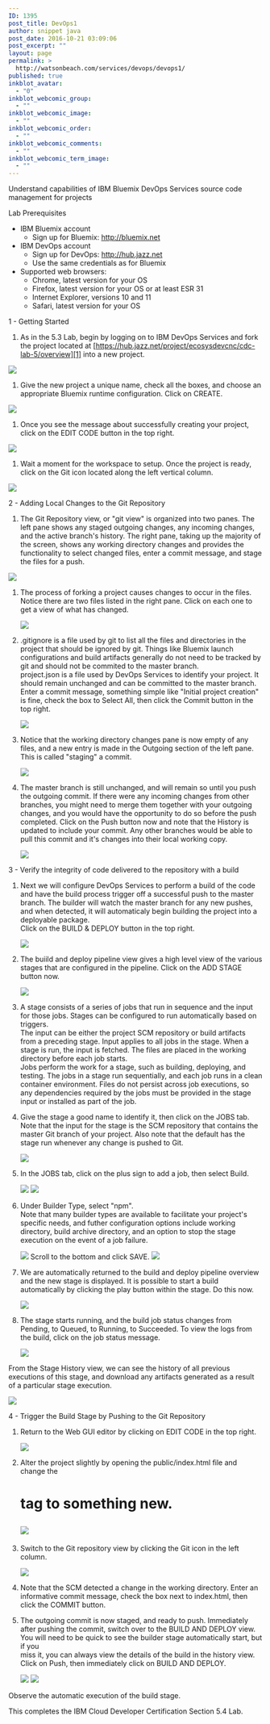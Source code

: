 ```yaml
---
ID: 1395
post_title: DevOps1
author: snippet java
post_date: 2016-10-21 03:09:06
post_excerpt: ""
layout: page
permalink: >
  http://watsonbeach.com/services/devops/devops1/
published: true
inkblot_avatar:
  - "0"
inkblot_webcomic_group:
  - ""
inkblot_webcomic_image:
  - ""
inkblot_webcomic_order:
  - ""
inkblot_webcomic_comments:
  - ""
inkblot_webcomic_term_image:
  - ""
---
```

Understand capabilities of IBM Bluemix DevOps Services source code management for projects

Lab Prerequisites

*   IBM Bluemix account
    *   Sign up for Bluemix: <http://bluemix.net>
*   IBM DevOps account
    *   Sign up for DevOps: <http://hub.jazz.net>
    *   Use the same credentials as for Bluemix
*   Supported web browsers:
    *   Chrome, latest version for your OS
    *   Firefox, latest version for your OS or at least ESR 31
    *   Internet Explorer, versions 10 and 11
    *   Safari, latest version for your OS

1 - Getting Started

1.  As in the 5.3 Lab, begin by logging on to IBM DevOps Services and fork the project located at [https://hub.jazz.net/project/ecosysdevcnc/cdc-lab-5/overview][1] into a new project.

  
<img src="http://bluecloudnews.com/wp-content/uploads/2016/10/word-image-196.png" class="wp-image-1446" />

1.  Give the new project a unique name, check all the boxes, and choose an appropriate Bluemix runtime configuration. Click on CREATE.

  
<img src="http://bluecloudnews.com/wp-content/uploads/2016/10/word-image-197.png" class="wp-image-1447" />

1.  Once you see the message about successfully creating your project, click on the EDIT CODE button in the top right.

  
<img src="http://bluecloudnews.com/wp-content/uploads/2016/10/word-image-198.png" class="wp-image-1448" />

1.  Wait a moment for the workspace to setup. Once the project is ready, click on the Git icon located along the left vertical column.

  
<img src="http://bluecloudnews.com/wp-content/uploads/2016/10/word-image-199.png" class="wp-image-1449" />

2 - Adding Local Changes to the Git Repository

1.  The Git Repository view, or "git view" is organized into two panes. The left pane shows any staged outgoing changes, any incoming changes, and the active branch's history. The right pane, taking up the majority of the screen, shows any working directory changes and provides the functionality to select changed files, enter a commit message, and stage the files for a push.

  
<img src="http://bluecloudnews.com/wp-content/uploads/2016/10/word-image-200.png" class="wp-image-1450" />

1.  The process of forking a project causes changes to occur in the files. Notice there are two files listed in the right pane. Click on each one to get a view of what has changed.   
      
    <img src="http://bluecloudnews.com/wp-content/uploads/2016/10/word-image-201.png" class="wp-image-1451" />
2.  .gitignore is a file used by git to list all the files and directories in the project that should be ignored by git. Things like Bluemix launch configurations and build artifacts generally do not need to be tracked by git and should not be commited to the master branch.   
    project.json is a file used by DevOps Services to identify your project. It should remain unchanged and can be committed to the master branch.   
    Enter a commit message, something simple like "Initial project creation" is fine, check the box to Select All, then click the Commit button in the top right.   
      
    <img src="http://bluecloudnews.com/wp-content/uploads/2016/10/word-image-202.png" class="wp-image-1452" />
3.  Notice that the working directory changes pane is now empty of any files, and a new entry is made in the Outgoing section of the left pane. This is called "staging" a commit.   
      
    <img src="http://bluecloudnews.com/wp-content/uploads/2016/10/word-image-203.png" class="wp-image-1453" />
4.  The master branch is still unchanged, and will remain so until you push the outgoing commit. If there were any incoming changes from other branches, you might need to merge them together with your outgoing changes, and you would have the opportunity to do so before the push completed. Click on the Push button now and note that the History is updated to include your commit. Any other branches would be able to pull this commit and it's changes into their local working copy.   
      
    <img src="http://bluecloudnews.com/wp-content/uploads/2016/10/word-image-204.png" class="wp-image-1454" />

3 - Verify the integrity of code delivered to the repository with a build

1.  Next we will configure DevOps Services to perform a build of the code and have the build process trigger off a successful push to the master branch. The builder will watch the master branch for any new pushes, and when detected, it will automaticaly begin building the project into a deployable package.   
    Click on the BUILD & DEPLOY button in the top right.   
      
    <img src="http://bluecloudnews.com/wp-content/uploads/2016/10/word-image-205.png" class="wp-image-1455" />
2.  The buiild and deploy pipeline view gives a high level view of the various stages that are configured in the pipeline. Click on the ADD STAGE button now.   
      
    <img src="http://bluecloudnews.com/wp-content/uploads/2016/10/word-image-206.png" class="wp-image-1456" />
3.  A stage consists of a series of jobs that run in sequence and the input for those jobs. Stages can be configured to run automatically based on triggers.   
    The input can be either the project SCM repository or build artifacts from a preceding stage. Input applies to all jobs in the stage. When a stage is run, the input is fetched. The files are placed in the working directory before each job starts.   
    Jobs perform the work for a stage, such as building, deploying, and testing. The jobs in a stage run sequentially, and each job runs in a clean container environment. Files do not persist across job executions, so any dependencies required by the jobs must be provided in the stage input or installed as part of the job.
4.  Give the stage a good name to identify it, then click on the JOBS tab.   
    Note that the input for the stage is the SCM repository that contains the master Git branch of your project. Also note that the default has the stage run whenever any change is pushed to Git.   
      
    <img src="http://bluecloudnews.com/wp-content/uploads/2016/10/word-image-207.png" class="wp-image-1457" />
5.  In the JOBS tab, click on the plus sign to add a job, then select Build.   
      
    <img src="http://bluecloudnews.com/wp-content/uploads/2016/10/word-image-208.png" class="wp-image-1458" />   
    <img src="http://bluecloudnews.com/wp-content/uploads/2016/10/word-image-209.png" class="wp-image-1459" />
6.  Under Builder Type, select "npm".   
    Note that many builder types are available to facilitate your project's specific needs, and futher configuration options include working directory, build archive directory, and an option to stop the stage execution on the event of a job failure.   
      
    <img src="http://bluecloudnews.com/wp-content/uploads/2016/10/word-image-210.png" class="wp-image-1460" />   
    Scroll to the bottom and click SAVE.   
      
    <img src="http://bluecloudnews.com/wp-content/uploads/2016/10/word-image-211.png" class="wp-image-1461" />
7.  We are automatically returned to the build and deploy pipeline overview and the new stage is displayed. It is possible to start a build automatically by clicking the play button within the stage. Do this now.   
      
    <img src="http://bluecloudnews.com/wp-content/uploads/2016/10/word-image-212.png" class="wp-image-1462" />
8.  The stage starts running, and the build job status changes from Pending, to Queued, to Running, to Succeeded. To view the logs from the build, click on the job status message.   
      
    <img src="http://bluecloudnews.com/wp-content/uploads/2016/10/word-image-213.png" class="wp-image-1463" />

From the Stage History view, we can see the history of all previous executions of this stage, and download any artifacts generated as a result of a particular stage execution.   
  
<img src="http://bluecloudnews.com/wp-content/uploads/2016/10/word-image-214.png" class="wp-image-1464" />

4 - Trigger the Build Stage by Pushing to the Git Repository

1.  Return to the Web GUI editor by clicking on EDIT CODE in the top right.   
      
    <img src="http://bluecloudnews.com/wp-content/uploads/2016/10/word-image-215.png" class="wp-image-1465" />
2.  Alter the project slightly by opening the public/index.html file and change the <h1> tag to something new.   
      
    <img src="http://bluecloudnews.com/wp-content/uploads/2016/10/word-image-216.png" class="wp-image-1466" />
3.  Switch to the Git repository view by clicking the Git icon in the left column.   
      
    <img src="http://bluecloudnews.com/wp-content/uploads/2016/10/word-image-217.png" class="wp-image-1467" />
4.  Note that the SCM detected a change in the working directory. Enter an informative commit message, check the box next to index.html, then click the COMMIT button. 
5.  The outgoing commit is now staged, and ready to push. Immediately after pushing the commit, switch over to the BUILD AND DEPLOY view. You will need to be quick to see the builder stage automatically start, but if you   
    miss it, you can always view the details of the build in the history view.   
    Click on Push, then immediately click on BUILD AND DEPLOY.   
      
    <img src="http://bluecloudnews.com/wp-content/uploads/2016/10/word-image-218.png" class="wp-image-1468" />   
    <img src="http://bluecloudnews.com/wp-content/uploads/2016/10/word-image-219.png" class="wp-image-1469" />

Observe the automatic execution of the build stage.

This completes the IBM Cloud Developer Certification Section 5.4 Lab.

 [1]: http://hub.jazz.net/project/ecosysdevcnc/cdc-lab-5/overview